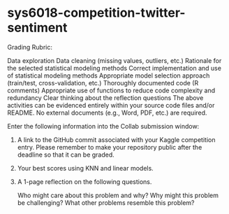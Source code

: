 # sys6018-competition-twitter-sentiment

Grading Rubric:

Data exploration
Data cleaning (missing values, outliers, etc.)
Rationale for the selected statistical modeling methods
Correct implementation and use of statistical modeling methods
Appropriate model selection approach (train/test, cross-validation, etc.)
Thoroughly documented code (R comments)
Appropriate use of functions to reduce code complexity and redundancy
Clear thinking about the reflection questions
The above activities can be evidenced entirely within your source code files and/or README. No external documents (e.g., Word, PDF, etc.) are required.

Enter the following information into the Collab submission window:

1) A link to the GitHub commit associated with your Kaggle competition entry. Please remember to make your repository public after the deadline so that it can be graded.

2) Your best scores using KNN and linear models.

3) A 1-page reflection on the following questions.

      Who might care about this problem and why?
      Why might this problem be challenging?
      What other problems resemble this problem?

